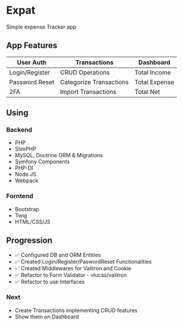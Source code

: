 # Expat
Simple expense Tracker app

## App Features ##
User Auth       | Transactions              | Dashboard
-------------   | -------------             | -------------
Login/Register  | CRUD Operations           | Total Income
Password Reset  | Categorize Transactions   | Total Expense
2FA             | Import Transactions       | Total Net

## Using ##
### Backend ###
* PHP
* SlimPHP
* MySQL, Doctrine ORM & Migrations
* Symfony Components
* PHP-DI
* Node.JS
* Webpack

### Forntend ###
* Bootstrap
* Twig
* HTML/CSS/JS


## Progression ##
* ✅ Configured DB and ORM Entities
* ✅ Created Login/Register/PaswordReset Functionalities
* ✅ Created Middlewares for Valitron and Cookie
* ✅ Refactor to Form Validator - vlucas/valitron
* ✅ Refactor to use Interfaces
### Next ### 
* Create Transactions implementing CRUD features
* Show them on Dashboard
